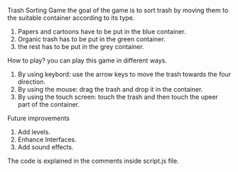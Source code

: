 Trash Sorting Game
the goal of the game is to sort trash by moving them to the suitable 
 container according to its type.
1. Papers and cartoons have to be put in the blue container.
2. Organic trash has to be put in the green container.
3. the rest has to be put in the grey container.

How to play?
you can play this game in different ways.
1. By using keybord: use the arrow keys to move the trash towards the four direction.
2. By using the mouse: drag the trash and drop it in the container.
3. By using the touch screen: touch the trash and then touch the upeer part of the container.

Future improvements
1. Add levels.
2. Enhance Interfaces.
3. Add sound effects.

The code is explained in the comments inside script.js file. 
